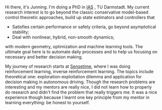 Hi there, it's Junning. I'm doing a PhD in [IAS](https://www.ias.informatik.tu-darmstadt.de/) , TU Darmstadt. My current research interest is to go beyond the classic conservative model-based control theoretic approaches, build up state estimators and controllers that 

- Satisfies certain performance or safety criteria, go beyond asymptotical stability;
- Deal with nonlinear, hybrid, non-smooth dynamics;

with modern geometry, optimization and machine learning tools. The ultimate goal here is to automate daily processes and to help us focusing on necessary and better decision making.

My journey of research starts at [Sensetime](https://www.sensetime.com/en), where I was doing reinforcement learning, inverse reinforcement learning. The topics include theoretical one: exploration-exploitation dilemma and application for decision making in autonomous driving. Though the research problems are interesting and my mentors are really nice, I did not learn how to properly do research and didn't find the problem that really triggers me. It was a nice experience though because I learnt one key principle from my mentor in learning everything: be honest to yourself.


